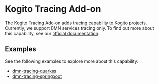 # Kogito Tracing Add-on

The Kogito Tracing Add-on adds tracing capability to Kogito projects. Currently, we support DMN services tracing only. To find out more
about this capability, see 
our [official documentation](https://docs.jboss.org/kogito/release/latest/html_single/#con-trusty-service_kogito-configuring).

## Examples

See the following examples to explore more about this capability:

- [dmn-tracing-quarkus](https://github.com/kiegroup/kogito-examples/tree/stable/dmn-tracing-quarkus)
- [dmn-tracing-springboot](https://github.com/kiegroup/kogito-examples/tree/stable/dmn-tracing-springboot)
